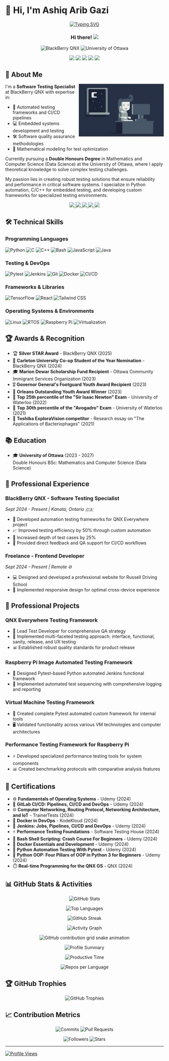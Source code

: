 # 👋 Hi, I'm Ashiq Arib Gazi

<div align="center">
  
  <!-- Animated typing effect with multiple descriptions -->
  <a href="https://git.io/typing-svg"><img src="https://readme-typing-svg.demolab.com?font=Fira+Code&size=22&pause=1000&color=E05397&center=true&vCenter=true&random=false&width=635&lines=Software+Testing+Specialist+%40+BlackBerry+QNX;Double+Honours+Student+in+Mathematics+%2B+CS;Automation+Testing+Expert;Embedded+Systems+Developer;Passionate+Problem+Solver" alt="Typing SVG" /></a>

  <!-- Animated wave hand -->
  <h3>Hi there! <img src="https://media.giphy.com/media/hvRJCLFzcasrR4ia7z/giphy.gif" width="28"></h3>
  
  <!-- Animated banner or custom badge -->
  <img alt="BlackBerry QNX" src="https://img.shields.io/badge/BlackBerry_QNX-Expert-4A154B?style=for-the-badge&logo=blackberry&logoColor=white&labelColor=black">
  <img alt="University of Ottawa" src="https://img.shields.io/badge/uOttawa-Mathematics_&_CS-D60A0A?style=for-the-badge&logo=data:image/svg+xml;base64,PHN2ZyB4bWxucz0iaHR0cDovL3d3dy53My5vcmcvMjAwMC9zdmciIHZpZXdCb3g9IjAgMCAyNCAyNCI+PHBhdGggZmlsbD0id2hpdGUiIGQ9Ik0xMiwxQTExLDExLDAsMCwwLDkuMzMsMjIuMTlMMTAuNjcsMjAuODVDNy4xNywxOS4yMyw1LDE1Ljg2LDUsMTJBNyw3LDAsMCwxLDEyLDVBNyw3LDAsMCwxLDE5LDEyYzAsMy44Ni0yLjE3LDcuMjMtNS42Nyw4Ljg1bDEuMzQsMS4zNEExMSwxMSwwLDAsMCwxMiwxWiIvPjwvc3ZnPg==">

  <!-- Animated tech icons -->
  <p>
    <img src="https://media3.giphy.com/media/ln7z2eWriiQAllfVcn/200w.webp" width="50">
    <img src="https://i.giphy.com/media/LMt9638dO8dftAjtco/200.webp" width="50">
    <img src="https://i.giphy.com/media/eNAsjO55tPbgaor7ma/200w.webp" width="50">
    <img src="https://i.giphy.com/media/KzJkzjggfGN5Py6nkT/200.webp" width="50">
    <img src="https://i.giphy.com/media/IdyAQJVN2kVPNUrojM/200.webp" width="50">
  </p>
  
</div>

## 🚀 About Me

<img align="right" src="https://raw.githubusercontent.com/AVS1508/AVS1508/master/assets/Night-Coding.gif" width="270">

I'm a **Software Testing Specialist** at BlackBerry QNX with expertise in:

- 🔬 Automated testing frameworks and CI/CD pipelines
- 💻 Embedded systems development and testing
- 🛠️ Software quality assurance methodologies
- 🧠 Mathematical modeling for test optimization

Currently pursuing a **Double Honours Degree** in Mathematics and Computer Science (Data Science) at the University of Ottawa, where I apply theoretical knowledge to solve complex testing challenges.

My passion lies in creating robust testing solutions that ensure reliability and performance in critical software systems. I specialize in Python automation, C/C++ for embedded testing, and developing custom frameworks for specialized testing environments.

<div align="center">
  
  <!-- Animated social media badges -->
  <a href="https://linkedin.com/in/ashiq-gazi-090a6b213">
    <img src="https://img.shields.io/badge/LinkedIn-%230077B5.svg?style=for-the-badge&logo=linkedin&logoColor=white&labelColor=0A66C2">
  </a>
  <a href="https://youtube.com/@DOCTOR-ASH">
    <img src="https://img.shields.io/badge/YouTube-%23FF0000.svg?style=for-the-badge&logo=youtube&logoColor=white&labelColor=FF0000">
  </a>
  <a href="https://wandb.ai/ashiqarib">
    <img src="https://img.shields.io/badge/Weights_&_Biases-FFBE00?style=for-the-badge&logo=weightsandbiases&logoColor=black&labelColor=FFBE00">
  </a>
  <a href="https://github.com/EncryptedVoid">
    <img src="https://img.shields.io/badge/GitHub-EncryptedVoid-181717?style=for-the-badge&logo=github&logoColor=white&labelColor=181717">
  </a>
  
  <!-- Activity status badge -->
  <img src="https://img.shields.io/badge/Status-Always%20Learning%20%F0%9F%92%A1-47A248?style=for-the-badge">
  
</div>

## 🛠️ Technical Skills

### Programming Languages
![Python](https://img.shields.io/badge/Python-Advanced-3776AB?style=for-the-badge&logo=python&logoColor=white)
![C](https://img.shields.io/badge/C-Intermediate-A8B9CC?style=for-the-badge&logo=c&logoColor=white)
![C++](https://img.shields.io/badge/C++-Intermediate-00599C?style=for-the-badge&logo=cplusplus&logoColor=white)
![Bash](https://img.shields.io/badge/Bash-Advanced-4EAA25?style=for-the-badge&logo=gnubash&logoColor=white)
![JavaScript](https://img.shields.io/badge/JavaScript-Intermediate-F7DF1E?style=for-the-badge&logo=javascript&logoColor=black)
![Java](https://img.shields.io/badge/Java-Basic-007396?style=for-the-badge&logo=java&logoColor=white)

### Testing & DevOps
![Pytest](https://img.shields.io/badge/Pytest-Expert-0A9EDC?style=for-the-badge&logo=pytest&logoColor=white)
![Jenkins](https://img.shields.io/badge/Jenkins-Advanced-D24939?style=for-the-badge&logo=jenkins&logoColor=white)
![Git](https://img.shields.io/badge/Git-Advanced-F05032?style=for-the-badge&logo=git&logoColor=white)
![Docker](https://img.shields.io/badge/Docker-Advanced-2496ED?style=for-the-badge&logo=docker&logoColor=white)
![CI/CD](https://img.shields.io/badge/CI%2FCD-Advanced-4A154B?style=for-the-badge&logo=circleci&logoColor=white)

### Frameworks & Libraries
![TensorFlow](https://img.shields.io/badge/TensorFlow-Intermediate-FF6F00?style=for-the-badge&logo=tensorflow&logoColor=white)
![React](https://img.shields.io/badge/React-Intermediate-61DAFB?style=for-the-badge&logo=react&logoColor=black)
![Tailwind CSS](https://img.shields.io/badge/Tailwind_CSS-Intermediate-06B6D4?style=for-the-badge&logo=tailwindcss&logoColor=white)

### Operating Systems & Environments
![Linux](https://img.shields.io/badge/Linux-Advanced-FCC624?style=for-the-badge&logo=linux&logoColor=black)
![RTOS](https://img.shields.io/badge/RTOS-Advanced-0078D6?style=for-the-badge&logo=qnx&logoColor=white)
![Raspberry Pi](https://img.shields.io/badge/Raspberry_Pi-Advanced-A22846?style=for-the-badge&logo=raspberrypi&logoColor=white)
![Virtualization](https://img.shields.io/badge/Virtualization-Advanced-183A61?style=for-the-badge&logo=vmware&logoColor=white)

## 🏆 Awards & Recognition
- 🏆 **Silver STAR Award** - BlackBerry QNX (2025)
- 🌟 **Carleton University Co-op Student of the Year Nomination** - BlackBerry QNX (2024)
- 🎓 **Marion Dewar Scholarship Fund Recipient** - Ottawa Community Immigrant Services Organization (2023)
- 🎖️ **Governor General's Footguard Youth Award Recipient** (2023)
- 🥇 **Orleans Outstanding Youth Award Winner** (2023)
- 🔬 **Top 25th percentile of the "Sir Isaac Newton" Exam** - University of Waterloo (2022)
- 🧪 **Top 30th percentile of the "Avogadro" Exam** - University of Waterloo (2021)
- 🔬 **Toshiba ExploraVision competitor** - Research essay on "The Applications of Bacteriophages" (2021)

## 📚 Education
- 🎓 **University of Ottawa** (2023 - 2027)  
  Double Honours BSc: Mathematics and Computer Science (Data Science)

## 💼 Professional Experience
### BlackBerry QNX - Software Testing Specialist
*Sept 2024 - Present | Kanata, Ontario 🇨🇦*
- 🚀 Developed automation testing frameworks for QNX Everywhere project
- 📈 Improved testing efficiency by 50% through custom automation
- 🧪 Increased depth of test cases by 25%
- 🔄 Provided direct feedback and QA support for CI/CD workflows

### Freelance - Frontend Developer
*Sept 2024 - Present | Remote 🌐*
- 💻 Designed and developed a professional website for Russell Driving School
- 📱 Implemented responsive design for optimal cross-device experience

## 🔧 Professional Projects
### QNX Everywhere Testing Framework
- 🧪 Lead Test Developer for comprehensive QA strategy
- 🔧 Implemented multi-faceted testing approach: interface, functional, sanity, release, and UX testing
- 📊 Established robust quality standards for product release

### Raspberry Pi Image Automated Testing Framework
- 🤖 Designed Pytest-based Python automated Jenkins functional framework
- 🔄 Implemented automated test sequencing with comprehensive logging and reporting

### Virtual Machine Testing Framework
- 💾 Created complete Pytest automated custom framework for internal tools
- 🖥️ Validated functionality across various VM technologies and computer architectures

### Performance Testing Framework for Raspberry Pi
- ⚡ Developed specialized performance testing tools for system components
- 📊 Created benchmarking protocols with comparative analysis features


## 📜 Certifications
- ⚙️ **Fundamentals of Operating Systems** - Udemy (2024)
- 🔄 **GitLab CI/CD: Pipelines, CI/CD and DevOps** - Udemy (2024)
- 🌐 **Computer Networking, Routing Protocol, Networking Architecture, and IoT** - TrainerTests (2024)
- 🐳 **Docker in DevOps** - KodeKloud (2024)
- 🔄 **Jenkins: Jobs, Pipelines, CI/CD and DevOps** - Udemy (2024)
- ⚡ **Performance Testing Foundations** - Software Testing House (2024)
- 🐚 **Bash Shell Scripting: Crash Course For Beginners** - Udemy (2024)
- 🐳 **Docker Essentials and Development** - Udemy (2024)
- 🐍 **Python Automation Testing With Pytest** - Udemy (2024)
- 🧠 **Python OOP: Four Pillars of OOP in Python 3 for Beginners** - Udemy (2024)
- ⏱️ **Real-time Programming for the QNX OS** - QNX (2024)

## 📊 GitHub Stats & Activities

<div align="center">
  
  <!-- GitHub Stats Cards with Enhanced Parameters -->
  ![GitHub Stats](https://github-readme-stats.vercel.app/api?username=EncryptedVoid&theme=radical&hide_border=true&include_all_commits=true&count_private=true&show_icons=true&card_width=400&rank_icon=github)
  
  ![Top Languages](https://github-readme-stats.vercel.app/api/top-langs/?username=EncryptedVoid&theme=radical&hide_border=true&include_all_commits=true&count_private=true&layout=compact&langs_count=8&card_width=350)
  
  <!-- Streak Stats - Shows Contribution Consistency (Animated) -->
  ![GitHub Streak](https://github-readme-streak-stats.herokuapp.com/?user=EncryptedVoid&theme=radical&hide_border=true&stroke=0000&background=0D1117&ring=e05397&fire=e05397&currStreakLabel=e05397)
  
  <!-- Activity Graph - Shows Contribution Over Time (Animated) -->
  ![Activity Graph](https://github-readme-activity-graph.vercel.app/graph?username=EncryptedVoid&bg_color=0D1117&color=e05397&line=5BCDEC&point=FFFFFF&hide_border=true)
  
  <!-- Contribution Calendar (Snake Animation) -->
  <picture>
    <source media="(prefers-color-scheme: dark)" srcset="https://raw.githubusercontent.com/EncryptedVoid/EncryptedVoid/output/github-contribution-grid-snake-dark.svg">
    <source media="(prefers-color-scheme: light)" srcset="https://raw.githubusercontent.com/EncryptedVoid/EncryptedVoid/output/github-contribution-grid-snake.svg">
    <img alt="GitHub contribution grid snake animation" src="https://raw.githubusercontent.com/EncryptedVoid/EncryptedVoid/output/github-contribution-grid-snake.svg">
  </picture>
  
  <!-- GitHub Profile Summary Cards -->
  ![Profile Summary](https://github-profile-summary-cards.vercel.app/api/cards/profile-details?username=EncryptedVoid&theme=radical)
  
  <!-- Productive Time Stats - When You're Most Active -->
  ![Productive Time](https://github-profile-summary-cards.vercel.app/api/cards/productive-time?username=EncryptedVoid&theme=radical&utcOffset=8)
  
  <!-- Repo per Language Distribution -->
  ![Repos per Language](https://github-profile-summary-cards.vercel.app/api/cards/repos-per-language?username=EncryptedVoid&theme=radical)
  
</div>

## 🏆 GitHub Trophies
<p align="center">
  <img src="https://github-profile-trophy.vercel.app/?username=EncryptedVoid&theme=radical&no-frame=true&no-bg=false&margin-w=4&row=1&column=7" alt="GitHub Trophies" />
</p>

## 📈 Contribution Metrics
<div align="center">

  <!-- Commit & Issue Details -->
  ![Commits](https://img.shields.io/github/commit-activity/m/EncryptedVoid/EncryptedVoid?style=for-the-badge&color=5BCDEC&label=Monthly%20Commits)
  ![Pull Requests](https://img.shields.io/github/issues-pr-closed/EncryptedVoid/EncryptedVoid?style=for-the-badge&color=e05397&label=Merged%20PRs)
  
  <!-- Followers & Stars Count (Real-time) -->
  ![Followers](https://img.shields.io/github/followers/EncryptedVoid?style=for-the-badge&logo=github&labelColor=0D1117&color=5BCDEC&label=Followers)
  ![Stars](https://img.shields.io/github/stars/EncryptedVoid?style=for-the-badge&logo=github&labelColor=0D1117&color=e05397&label=Total%20Stars)

</div>

---

[![Profile Views](https://visitcount.itsvg.in/api?id=EncryptedVoid&icon=0&color=0)](https://visitcount.itsvg.in)
